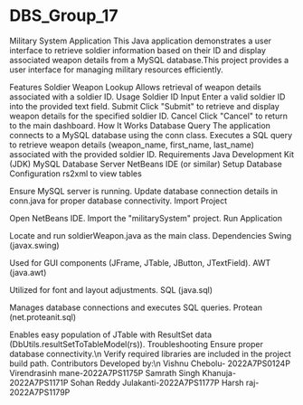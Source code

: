 # DBS_Group_17
Military System Application
This Java application demonstrates a user interface to retrieve soldier information based on their ID and display associated weapon details from a MySQL database.This project provides a user interface for managing military resources efficiently.

Features
Soldier Weapon Lookup
Allows retrieval of weapon details associated with a soldier ID.
Usage
Soldier ID Input
Enter a valid soldier ID into the provided text field.
Submit
Click "Submit" to retrieve and display weapon details for the specified soldier ID.
Cancel
Click "Cancel" to return to the main dashboard.
How It Works
Database Query
The application connects to a MySQL database using the conn class.
Executes a SQL query to retrieve weapon details (weapon_name, first_name, last_name) associated with the provided soldier ID.
Requirements
Java Development Kit (JDK)
MySQL Database Server
NetBeans IDE (or similar)
Setup
Database Configuration
rs2xml to view tables

Ensure MySQL server is running.
Update database connection details in conn.java for proper database connectivity.
Import Project

Open NetBeans IDE.
Import the "militarySystem" project.
Run Application

Locate and run soldierWeapon.java as the main class.
Dependencies
Swing (javax.swing)

Used for GUI components (JFrame, JTable, JButton, JTextField).
AWT (java.awt)

Utilized for font and layout adjustments.
SQL (java.sql)

Manages database connections and executes SQL queries.
Protean (net.proteanit.sql)

Enables easy population of JTable with ResultSet data (DbUtils.resultSetToTableModel(rs)).
Troubleshooting
Ensure proper database connectivity.\n
Verify required libraries are included in the project build path.
Contributors
Developed by:\n
Vishnu Chebolu- 2022A7PS0124P
Virendrasinh mane-2022A7PS1175P
Samrath Singh Khanuja- 2022A7PS1171P
Sohan Reddy Julakanti-2022A7PS1177P
Harsh raj- 2022A7PS1179P
